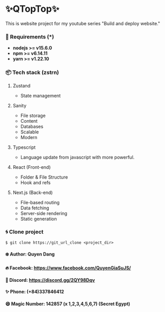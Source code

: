 # ✨QTopTop✨

This is website project for my youtube series "Build and deploy website."

### 🚀 Requirements (\*)

- **nodejs >= v15.6.0**
- **npm >= v6.14.11**
- **yarn >= v1.22.10**

### 📦 Tech stack (zstrn)

1. Zustand

   - State management

2. Sanity

   - File storage
   - Content
   - Databases
   - Scalable
   - Modern

3. Typescript

   - Language update from javascript with more powerful.

4. React (Front-end)

   - Folder & File Structure
   - Hook and refs

5. Next.js (Back-end)
   - File-based routing
   - Data fetching
   - Server-side rendering
   - Static generation

### 🌀 Clone project

```
$ git clone https://git_url_clone <project_dir>
```

#### ❄️ Author: Quyen Dang

#### 🔥 Facebook: https://www.facebook.com/QuyenGiaSuJS/

#### 🍻 Discord: https://discord.gg/2QY98Dqv

#### ✨ Phone: (+84)337846412

#### 😄 Magic Number: 142857 (x 1,2,3,4,5,6,7) (Secret Egypt)

